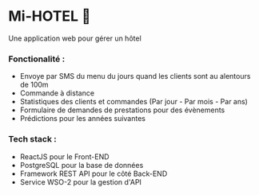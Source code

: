 # Mi-HOTEL 🏨
Une application web pour gérer un hôtel 
### Fonctionalité :
  - Envoye par SMS du menu du jours quand les clients sont au alentours de 100m
  - Commande à distance
  - Statistiques des clients et commandes (Par jour - Par mois - Par ans)
  - Formulaire de demandes de prestations pour des évènements
  - Prédictions pour les années suivantes

### Tech stack :
  - ReactJS pour le Front-END 
  - PostgreSQL pour la base de données  
  - Framework REST API pour le côté Back-END
  - Service WSO-2 pour la gestion d'API
